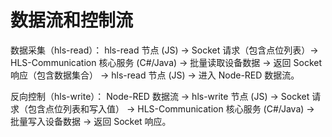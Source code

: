 # 数据流和控制流
数据采集（hls-read）：
hls-read 节点 (JS) → Socket 请求（包含点位列表）→ HLS-Communication 核心服务 (C#/Java) → 批量读取设备数据 → 返回 Socket 响应（包含数据集合） → hls-read 节点 (JS) → 进入 Node-RED 数据流。

反向控制（hls-write）：
Node-RED 数据流 → hls-write 节点 (JS) → Socket 请求（包含点位列表和写入值） → HLS-Communication 核心服务 (C#/Java) → 批量写入设备数据 → 返回 Socket 响应。